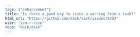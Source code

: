 ```yaml
---
tags: ["enhancement"]
title: "Is there a good way to issue a warning from a task?"
html_url: "https://github.com/dask/dask/issues/9393"
user: "ian-r-rose"
repo: "dask/dask"
---
```



